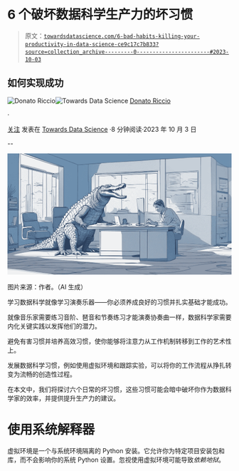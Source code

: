 # 6 个破坏数据科学生产力的坏习惯

> 原文：[`towardsdatascience.com/6-bad-habits-killing-your-productivity-in-data-science-ce9c17c7b833?source=collection_archive---------0-----------------------#2023-10-03`](https://towardsdatascience.com/6-bad-habits-killing-your-productivity-in-data-science-ce9c17c7b833?source=collection_archive---------0-----------------------#2023-10-03)

## 如何实现成功

[](https://donatoriccio.medium.com/?source=post_page-----ce9c17c7b833--------------------------------)![Donato Riccio](https://donatoriccio.medium.com/?source=post_page-----ce9c17c7b833--------------------------------)[](https://towardsdatascience.com/?source=post_page-----ce9c17c7b833--------------------------------)![Towards Data Science](https://towardsdatascience.com/?source=post_page-----ce9c17c7b833--------------------------------) [Donato Riccio](https://donatoriccio.medium.com/?source=post_page-----ce9c17c7b833--------------------------------)

·

[关注](https://medium.com/m/signin?actionUrl=https%3A%2F%2Fmedium.com%2F_%2Fsubscribe%2Fuser%2Fe384fc71d292&operation=register&redirect=https%3A%2F%2Ftowardsdatascience.com%2F6-bad-habits-killing-your-productivity-in-data-science-ce9c17c7b833&user=Donato+Riccio&userId=e384fc71d292&source=post_page-e384fc71d292----ce9c17c7b833---------------------post_header-----------) 发表在 [Towards Data Science](https://towardsdatascience.com/?source=post_page-----ce9c17c7b833--------------------------------) ·8 分钟阅读·2023 年 10 月 3 日[](https://medium.com/m/signin?actionUrl=https%3A%2F%2Fmedium.com%2F_%2Fvote%2Ftowards-data-science%2Fce9c17c7b833&operation=register&redirect=https%3A%2F%2Ftowardsdatascience.com%2F6-bad-habits-killing-your-productivity-in-data-science-ce9c17c7b833&user=Donato+Riccio&userId=e384fc71d292&source=-----ce9c17c7b833---------------------clap_footer-----------)

--

[](https://medium.com/m/signin?actionUrl=https%3A%2F%2Fmedium.com%2F_%2Fbookmark%2Fp%2Fce9c17c7b833&operation=register&redirect=https%3A%2F%2Ftowardsdatascience.com%2F6-bad-habits-killing-your-productivity-in-data-science-ce9c17c7b833&source=-----ce9c17c7b833---------------------bookmark_footer-----------)![](img/d046eb0051c8bcc86dfea9d2c7c0c412.png)

图片来源：作者。（AI 生成）

学习数据科学就像学习演奏乐器——你必须养成良好的习惯并扎实基础才能成功。

就像音乐家需要练习音阶、琶音和节奏练习才能演奏协奏曲一样，数据科学家需要内化关键实践以发挥他们的潜力。

避免有害习惯并培养高效习惯，使你能够将注意力从工作机制转移到工作的艺术性上。

发展数据科学习惯，例如使用虚拟环境和跟踪实验，可以将你的工作流程从挣扎转变为流畅的创造性过程。

在本文中，我们将探讨六个日常的坏习惯，这些习惯可能会暗中破坏你作为数据科学家的效率，并提供提升生产力的建议。

# 使用系统解释器

虚拟环境是一个与系统环境隔离的 Python 安装。它允许你为特定项目安装包和库，而不会影响你的系统 Python 设置。忽视使用虚拟环境可能导致*依赖地狱*。

